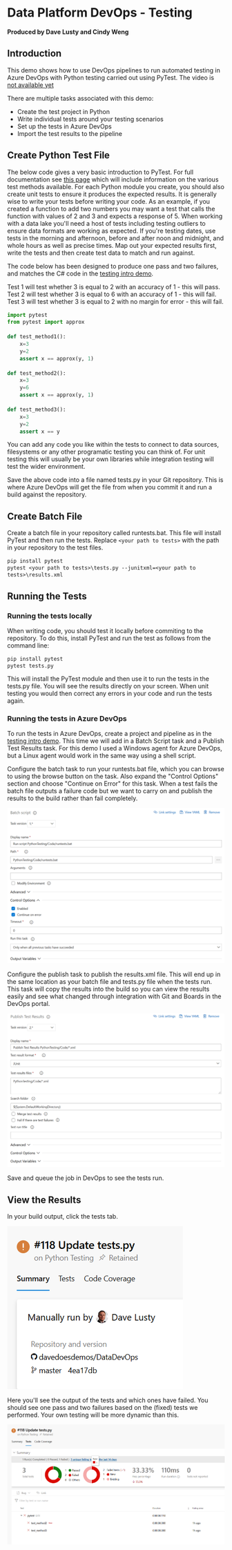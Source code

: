 # Data Platform DevOps - Testing

**Produced by Dave Lusty and Cindy Weng**

## Introduction

This demo shows how to use DevOps pipelines to run automated testing in Azure DevOps with Python testing carried out using PyTest. The video is [not available yet](https://youtu.be/R7tJZelEt-Q )

There are multiple tasks associated with this demo:

* Create the test project in Python
* Write individual tests around your testing scenarios
* Set up the tests in Azure DevOps
* Import the test results to the pipeline

## Create Python Test File

The below code gives a very basic introduction to PyTest. For full documentation see [this page](https://docs.pytest.org/en/latest/index.html) which will include information on the various test methods available. For each Python module you create, you should also create unit tests to ensure it produces the expected results. It is generally wise to write your tests before writing your code. As an example, if you created a function to add two numbers you may want a test that calls the function with values of 2 and 3 and expects a response of 5. When working with a data lake you'll need a host of tests including testing outliers to ensure data formats are working as expected. If you're testing dates, use tests in the morning and afternoon, before and after noon and midnight, and whole hours as well as precise times. Map out your expected results first, write the tests and then create test data to match and run against.

The code below has been designed to produce one pass and two failures, and matches the C# code in the [testing intro demo](https://github.com/davedoesdemos/DataDevOps/tree/master/TestingIntro).

Test 1 will test whether 3 is equal to 2 with an accuracy of 1 - this will pass.
Test 2 will test whether 3 is equal to 6 with an accuracy of 1 - this will fail.
Test 3 will test whether 3 is equal to 2 with no margin for error - this will fail.

```Python
import pytest
from pytest import approx

def test_method1():
    x=3
    y=2
    assert x == approx(y, 1)

def test_method2():
    x=3
    y=6
    assert x == approx(y, 1)

def test_method3():
    x=3
    y=2
    assert x == y
```

You can add any code you like within the tests to connect to data sources, filesystems or any other programatic testing you can think of. For unit testing this will usually be your own libraries while integration testing will test the wider environment.

Save the above code into a file named tests.py in your Git repository. This is where Azure DevOps will get the file from when you commit it and run a build against the repository.

## Create Batch File

Create a batch file in your repository called runtests.bat. This file will install PyTest and then run the tests. Replace `<your path to tests>` with the path in your repository to the test files.

```
pip install pytest
pytest <your path to tests>\tests.py --junitxml=<your path to tests>\results.xml
```

## Running the Tests

### Running the tests locally

When writing code, you should test it locally before commiting to the repository. To do this, install PyTest and run the test as follows from the command line:

```
pip install pytest
pytest tests.py
```

This will install the PyTest module and then use it to run the tests in the tests.py file. You will see the results directly on your screen. When unit testing you would then correct any errors in your code and run the tests again.

### Running the tests in Azure DevOps

To run the tests in Azure DevOps, create a project and pipeline as in the [testing intro demo](https://github.com/davedoesdemos/DataDevOps/tree/master/TestingIntro). This time we will add in a Batch Script task and a Publish Test Results task. For this demo I used a Windows agent for Azure DevOps, but a Linux agent would work in the same way using a shell script.

Configure the batch task to run your runtests.bat file, which you can browse to using the browse button on the task. Also expand the "Control Options" section and choose "Continue on Error" for this task. When a test fails the batch file outputs a failure code but we want to carry on and publish the results to the build rather than fail completely.

![batch.png](images/batch.png)

Configure the publish task to publish the results.xml file. This will end up in the same location as your batch file and tests.py file when the tests run. This task will copy the results into the build so you can view the results easily and see what changed through integration with Git and Boards in the DevOps portal.

![publishTestResults.png](images/publishTestResults.png)

Save and queue the job in DevOps to see the tests run.

## View the Results

In your build output, click the tests tab.

![testsTab.png](images/testsTab.png)

Here you'll see the output of the tests and which ones have failed. You should see one pass and two failures based on the (fixed) tests we performed. Your own testing will be more dynamic than this.

![testOutput.png](images/testOutput.png)